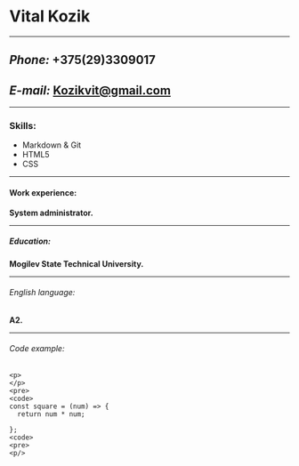 
  # Vital Kozik #
  ___
  ##  _Phone:_ +375(29)3309017 
  ##  _E-mail:_ Kozikvit@gmail.com
  ___
### Skills:
+ Markdown & Git
+ HTML5
+ CSS
___
#### Work experience:

**System administrator.**
___
##### Education:
 **Mogilev State Technical University.** 
___
 ###### English language:
 **A2.**
___
 ###### Code example:
``` 
<p>
</p>
<pre>
<code>
const square = (num) => {
  return num * num;  
  
};
<code>
<pre>
<p/>

```
